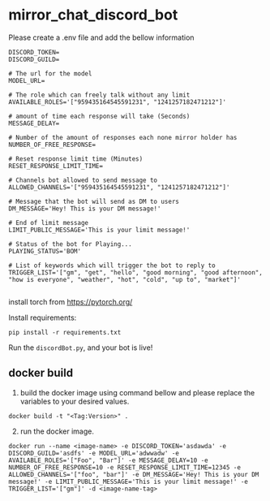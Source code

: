 # mirror_chat_discord_bot

Please create a .env file and add the bellow information

```shell
DISCORD_TOKEN=
DISCORD_GUILD=

# The url for the model
MODEL_URL=

# The role which can freely talk without any limit
AVAILABLE_ROLES='["959435164545591231", "1241257182471212"]'

# amount of time each response will take (Seconds)
MESSAGE_DELAY=

# Number of the amount of responses each none mirror holder has
NUMBER_OF_FREE_RESPONSE=

# Reset response limit time (Minutes)
RESET_RESPONSE_LIMIT_TIME=

# Channels bot allowed to send message to
ALLOWED_CHANNELS='["959435164545591231", "1241257182471212"]'

# Message that the bot will send as DM to users
DM_MESSAGE='Hey! This is your DM message!'

# End of limit message
LIMIT_PUBLIC_MESSAGE='This is your limit message!'

# Status of the bot for Playing...
PLAYING_STATUS='BOM'

# List of keywords which will trigger the bot to reply to
TRIGGER_LIST='["gm", "get", "hello", "good morning", "good afternoon", "how is everyone", "weather", "hot", "cold", "up to", "market"]'


```

install torch from https://pytorch.org/

Install requirements:
```shell
pip install -r requirements.txt
```


Run the `discordBot.py`, and your bot is live!

## docker build

1. build the docker image using command bellow and please replace the variables to your desired values.

```shell
docker build -t "<Tag:Version>" .
```

2. run the docker image.
```shell
docker run --name <image-name> -e DISCORD_TOKEN='asdawda' -e DISCORD_GUILD='asdfs' -e MODEL_URL='adwwadw' -e AVAILABLE_ROLES='["Foo", "Bar"]' -e MESSAGE_DELAY=10 -e NUMBER_OF_FREE_RESPONSE=10 -e RESET_RESPONSE_LIMIT_TIME=12345 -e ALLOWED_CHANNELS='["foo", "bar"]' -e DM_MESSAGE='Hey! This is your DM message!' -e LIMIT_PUBLIC_MESSAGE='This is your limit message!' -e TRIGGER_LIST='["gm"]' -d <image-name-tag>
```
